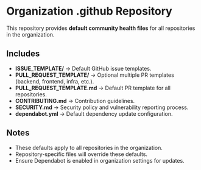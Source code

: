 # Organization .github Repository

This repository provides **default community health files** for all repositories in the organization.

## Includes
- **ISSUE_TEMPLATE/** → Default GitHub issue templates.
- **PULL_REQUEST_TEMPLATE/** → Optional multiple PR templates (backend, frontend, infra, etc.).
- **PULL_REQUEST_TEMPLATE.md** → Default PR template for all repositories.
- **CONTRIBUTING.md** → Contribution guidelines.
- **SECURITY.md** → Security policy and vulnerability reporting process.
- **dependabot.yml** → Default dependency update configuration.

## Notes
- These defaults apply to all repositories in the organization.
- Repository-specific files will override these defaults.
- Ensure Dependabot is enabled in organization settings for updates.
